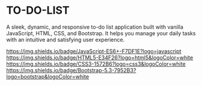 # TO-DO-LIST
A sleek, dynamic, and responsive to-do list application built with vanilla JavaScript, HTML, CSS, and Bootstrap. It helps you manage your daily tasks with an intuitive and satisfying user experience.

https://img.shields.io/badge/JavaScript-ES6+-F7DF1E?logo=javascript https://img.shields.io/badge/HTML5-E34F26?logo=html5&logoColor=white https://img.shields.io/badge/CSS3-1572B6?logo=css3&logoColor=white https://img.shields.io/badge/Bootstrap-5.3-7952B3?logo=bootstrap&logoColor=white


